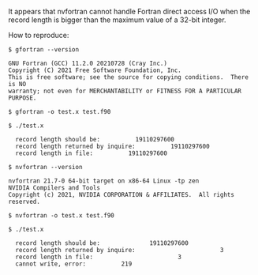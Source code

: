 It appears that nvfortran cannot handle Fortran direct access I/O when the record length is bigger than the maximum value of a 32-bit integer.

How to reproduce:

```
$ gfortran --version

GNU Fortran (GCC) 11.2.0 20210728 (Cray Inc.)
Copyright (C) 2021 Free Software Foundation, Inc.
This is free software; see the source for copying conditions.  There is NO
warranty; not even for MERCHANTABILITY or FITNESS FOR A PARTICULAR PURPOSE.

$ gfortran -o test.x test.f90 

$ ./test.x 

  record length should be:          19110297600
  record length returned by inquire:          19110297600
  record length in file:          19110297600
```

```
$ nvfortran --version

nvfortran 21.7-0 64-bit target on x86-64 Linux -tp zen 
NVIDIA Compilers and Tools
Copyright (c) 2021, NVIDIA CORPORATION & AFFILIATES.  All rights reserved.

$ nvfortran -o test.x test.f90

$ ./test.x 

  record length should be:              19110297600
  record length returned by inquire:                        3
  record length in file:                        3
  cannot write, error:          219
```

